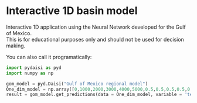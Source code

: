 # Interactive 1D basin model

Interactive 1D application using the Neural Network developed for the Gulf of Mexico.  
This is for educational purposes only and should not be used for decision making.  

You can also call it programatically:  

```python
import pydaisi as pyd
import numpy as np

gom_model = pyd.Daisi("Gulf of Mexico regional model")
One_dim_model = np.array([0,1000,2000,3000,4000,5000,0.5,0.5,0.5,0.5,0.5,15000,1e-6,5e-7,60000,10]).reshape((16,1,1))
result = gom_model.get_predictions(data = One_dim_model, variable = 'temperature').value.flatten()
```
